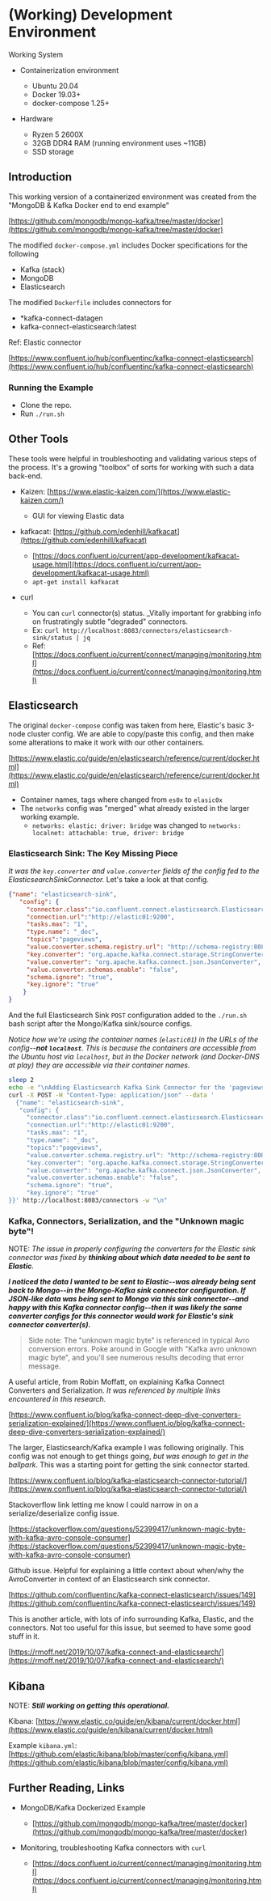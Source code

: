 # (Working) Development Environment

Working System

- Containerization environment
    - Ubuntu 20.04
    - Docker 19.03+
    - docker-compose 1.25+

- Hardware
    - Ryzen 5 2600X
    - 32GB DDR4 RAM (running environment uses ~11GB)
    - SSD storage

## Introduction

This working version of a containerized environment was created from the "MongoDB & Kafka Docker end to end example"

[https://github.com/mongodb/mongo-kafka/tree/master/docker](https://github.com/mongodb/mongo-kafka/tree/master/docker)

The modified `docker-compose.yml` includes Docker specifications for the following

- Kafka (stack)
- MongoDB
- Elasticsearch

The modified `Dockerfile` includes connectors for

- *kafka-connect-datagen
- kafka-connect-elasticsearch:latest

Ref: Elastic connector

[https://www.confluent.io/hub/confluentinc/kafka-connect-elasticsearch](https://www.confluent.io/hub/confluentinc/kafka-connect-elasticsearch)

### Running the Example

- Clone the repo.
- Run `./run.sh`

## Other Tools

These tools were helpful in troubleshooting and validating various steps of the process. It's a growing "toolbox" of sorts for working with such a data back-end.

- Kaizen: [https://www.elastic-kaizen.com/](https://www.elastic-kaizen.com/)
    - GUI for viewing Elastic data

- kafkacat: [https://github.com/edenhill/kafkacat](https://github.com/edenhill/kafkacat)
    - [https://docs.confluent.io/current/app-development/kafkacat-usage.html](https://docs.confluent.io/current/app-development/kafkacat-usage.html)
    - `apt-get install kafkacat`

- curl
    - You can `curl` connector(s) status. _Vitally important for grabbing info on frustratingly subtle "degraded" connectors.
    - Ex: `curl http://localhost:8083/connectors/elasticsearch-sink/status | jq`
    - Ref: [https://docs.confluent.io/current/connect/managing/monitoring.html](https://docs.confluent.io/current/connect/managing/monitoring.html)


## Elasticsearch

The original `docker-compose` config was taken from here, Elastic's basic 3-node cluster config. We are able to copy/paste this config, and then make some alterations to make it work with our other containers.

[https://www.elastic.co/guide/en/elasticsearch/reference/current/docker.html](https://www.elastic.co/guide/en/elasticsearch/reference/current/docker.html)

- Container names, tags where changed from `es0x` to `elasic0x`
- The `networks` config was "merged" what already existed in the larger working example.
    - `networks: elastic: driver: bridge` was changed to `networks: localnet: attachable: true, driver: bridge`

### Elasticsearch Sink: The Key Missing Piece

_It was the `key.converter` and `value.converter` fields of the config fed to the ElasticsearchSinkConnector._ Let's take a look at that config.

```json
{"name": "elasticsearch-sink",
   "config": {
     "connector.class":"io.confluent.connect.elasticsearch.ElasticsearchSinkConnector",
     "connection.url":"http://elastic01:9200",
     "tasks.max": "1",
     "type.name": "_doc",
     "topics":"pageviews",
     "value.converter.schema.registry.url": "http://schema-registry:8081",
     "key.converter": "org.apache.kafka.connect.storage.StringConverter",
     "value.converter": "org.apache.kafka.connect.json.JsonConverter",
     "value.converter.schemas.enable": "false",
     "schema.ignore": "true",
     "key.ignore": "true"
    }
}
```

And the full Elasticsearch Sink `POST` configuration added to the `./run.sh` bash script after the Mongo/Kafka sink/source configs.

_Notice how we're using the container names (`elastic01`) in the URLs of the config--**not `localhost`**. This is because the containers are accessible from the Ubuntu host via `localhost`, but in the Docker network (and Docker-DNS at play) they are accessible via their container names._

```bash
sleep 2
echo -e "\nAdding Elasticsearch Kafka Sink Connector for the 'pageviews' collection:"
curl -X POST -H "Content-Type: application/json" --data '
  {"name": "elasticsearch-sink",
   "config": {
     "connector.class":"io.confluent.connect.elasticsearch.ElasticsearchSinkConnector",
     "connection.url":"http://elastic01:9200",
     "tasks.max": "1",
     "type.name": "_doc",
     "topics":"pageviews",
     "value.converter.schema.registry.url": "http://schema-registry:8081",
     "key.converter": "org.apache.kafka.connect.storage.StringConverter",
     "value.converter": "org.apache.kafka.connect.json.JsonConverter",
     "value.converter.schemas.enable": "false",
     "schema.ignore": "true",
     "key.ignore": "true"
}}' http://localhost:8083/connectors -w "\n"
```

### Kafka, Connectors, Serialization, and the "Unknown magic  byte"!

NOTE: _The issue in properly configuring the converters for the Elastic sink connector was fixed by **thinking about which data needed to be sent to Elastic**._ 

_**I noticed the data I wanted to be sent to Elastic--was already being sent back to Mongo--in the Mongo-Kafka sink connector configuration. If JSON-like data was being sent to Mongo via this sink connector--and happy with this Kafka connector config--then it was likely the same converter configs for this connector would work for Elastic's sink connector converter(s).**_

> Side note: The "unknown magic byte" is referenced in typical Avro conversion errors. Poke around in Google with "Kafka avro unknown magic byte", and you'll see numerous results decoding that error message.

A useful article, from Robin Moffatt, on explaining Kafka Connect Converters and Serialization. _It was referenced by multiple links encountered in this research._

[https://www.confluent.io/blog/kafka-connect-deep-dive-converters-serialization-explained/](https://www.confluent.io/blog/kafka-connect-deep-dive-converters-serialization-explained/)

The larger, Elasticsearch/Kafka example I was following originally. This config was not enough to get things going, _but was enough to get in the ballpark_. This was a starting point for getting the sink connector started.

[https://www.confluent.io/blog/kafka-elasticsearch-connector-tutorial/](https://www.confluent.io/blog/kafka-elasticsearch-connector-tutorial/)

Stackoverflow link letting me know I could narrow in on a serialize/deserialize config issue.

[https://stackoverflow.com/questions/52399417/unknown-magic-byte-with-kafka-avro-console-consumer](https://stackoverflow.com/questions/52399417/unknown-magic-byte-with-kafka-avro-console-consumer)

Github issue. Helpful for explaining a little context about when/why the AvroConverter in context of an Elasticsearch sink connector.

[https://github.com/confluentinc/kafka-connect-elasticsearch/issues/149](https://github.com/confluentinc/kafka-connect-elasticsearch/issues/149)

This is another article, with lots of info surrounding Kafka, Elastic, and the connectors. Not too useful for this issue, but seemed to have some good stuff in it.

[https://rmoff.net/2019/10/07/kafka-connect-and-elasticsearch/](https://rmoff.net/2019/10/07/kafka-connect-and-elasticsearch/)

## Kibana

NOTE: _**Still working on getting this operational.**_

Kibana: [https://www.elastic.co/guide/en/kibana/current/docker.html](https://www.elastic.co/guide/en/kibana/current/docker.html)

Example `kibana.yml`: [https://github.com/elastic/kibana/blob/master/config/kibana.yml](https://github.com/elastic/kibana/blob/master/config/kibana.yml)



## Further Reading, Links

- MongoDB/Kafka Dockerized Example
    - [https://github.com/mongodb/mongo-kafka/tree/master/docker](https://github.com/mongodb/mongo-kafka/tree/master/docker)

- Monitoring, troubleshooting Kafka connectors with `curl`
    - [https://docs.confluent.io/current/connect/managing/monitoring.html](https://docs.confluent.io/current/connect/managing/monitoring.html)